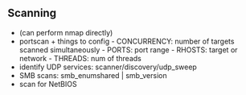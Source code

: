 
## Scanning

- (can perform nmap directly)
- portscan + things to config
		- CONCURRENCY: number of targets scanned simultaneously
		- PORTS: port range
		- RHOSTS: target or network
		- THREADS: num of threads
- identify UDP services: scanner/discovery/udp_sweep
- SMB scans: smb_enumshared | smb_version
- scan for NetBIOS